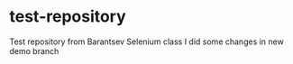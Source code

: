 # test-repository
Test repository from Barantsev Selenium class
I did some changes in new demo branch
